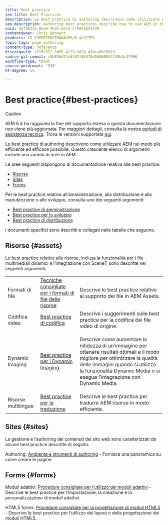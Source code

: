 ```yaml
---
title: Best practice
seo-title: Best Practices
description: Le best practice di authoring descrivono come utilizzare AEM nel modo più efficiente ed efficace possibile. Questo crescente elenco di argomenti include una varietà di aree in AEM.
seo-description: Authoring best practices describe how to use AEM in the most efficient and most effective way possible. This growing list of topics includes a variety of areas in AEM.
uuid: d1f58335-0aa6-4b35-bdcd-cf6051bd1439
contentOwner: Chris Bohnert
products: SG_EXPERIENCEMANAGER/6.4/SITES
topic-tags: page-authoring
content-type: reference
discoiquuid: a715c372-3d05-4119-9d2b-41bca0b16b19
source-git-commit: c5b816d74c6f02f85476d16868844f39b4c47996
workflow-type: tm+mt
source-wordcount: '315'
ht-degree: 5%

---
```



# Best practice{#best-practices}

>[!CAUTION]
>
>AEM 6.4 ha raggiunto la fine del supporto esteso e questa documentazione non viene più aggiornata. Per maggiori dettagli, consulta la nostra [periodi di assistenza tecnica](https://helpx.adobe.com/it/support/programs/eol-matrix.html). Trova le versioni supportate [qui](https://experienceleague.adobe.com/docs/).

Le best practice di authoring descrivono come utilizzare AEM nel modo più efficiente ed efficace possibile. Questo crescente elenco di argomenti include una varietà di aree in AEM.

Le aree seguenti dispongono di documentazione relativa alle best practice:

* [Risorse](#assets)
* [Sites](#sites)
* [Forms](#forms)

Per le best practice relative all’amministrazione, alla distribuzione e alla manutenzione o allo sviluppo, consulta uno dei seguenti argomenti:

* [Best practice di amministrazione](/help/sites-administering/administer-best-practices.md)
* [Best practice per lo sviluppo](/help/sites-developing/best-practices.md)
* [Best practice di distribuzione](/help/sites-deploying/best-practices.md)

I documenti specifici sono descritti e collegati nelle tabelle che seguono.

## Risorse {#assets}

Le best practice relative alle risorse, inclusa la funzionalità per i file multimediali dinamici e l’integrazione con Scene7, sono descritte nei seguenti argomenti:

<table> 
 <tbody>
  <tr>
   <td>Formati di file</td> 
   <td><a href="/help/assets/assets-file-format-best-practices.md">Tecniche consigliate per i formati di file delle risorse</a></td> 
   <td>Descrive le best practice relative al supporto dei file in AEM Assets.</td> 
  </tr>
  <tr>
   <td>Codifica video</td> 
   <td><a href="/help/assets/video.md#best-practices-for-encoding-videos">Best practice di codifica</a></td> 
   <td>Descrive i suggerimenti sulle best practice per la codifica dei file video di origine.</td> 
  </tr>
  <tr>
   <td>Dynamic Imaging</td> 
   <td><a href="/help/assets/best-practices-for-optimizing-the-quality-of-your-images.md">Best practice per i Dynamic Imaging</a></td> 
   <td><p>Descrive come aumentare la nitidezza di un’immagine per ottenere risultati ottimali e il modo migliore per ottimizzare la qualità delle immagini quando si utilizza la funzionalità Dynamic Media o si esegue l’integrazione con Dynamic Media. </p> </td> 
  </tr>
  <tr>
   <td>Risorse multilingue</td> 
   <td><a href="/help/assets/best-practices-for-translating-assets-efficiently.md">Best practice per la traduzione</a></td> 
   <td>Descrive le best practice per tradurre AEM risorse in modo efficiente.</td> 
  </tr>
 </tbody>
</table>

## Sites {#sites}

La gestione e l’authoring dei contenuti del sito web sono caratterizzati da alcune best practice descritte di seguito:

Authoring: [Ambiente e strumenti di authoring](/help/sites-classic-ui-authoring/classic-page-author-env-tools.md) - Fornisce una panoramica su come creare le pagine.

## Forms {#forms}

Moduli adattivi: [Procedure consigliate per l’utilizzo dei moduli adattivi](/help/forms/using/adaptive-forms-best-practices.md) - Descrive le best practice per l’impostazione, la creazione e la personalizzazione di moduli adattivi.

HTML5 forms: [Procedure consigliate per la progettazione di moduli HTML5](/help/forms/using/best-practices-for-html5-forms.md) - Descrive le best practice per l’utilizzo del layout e della progettazione dei moduli HTML5.
